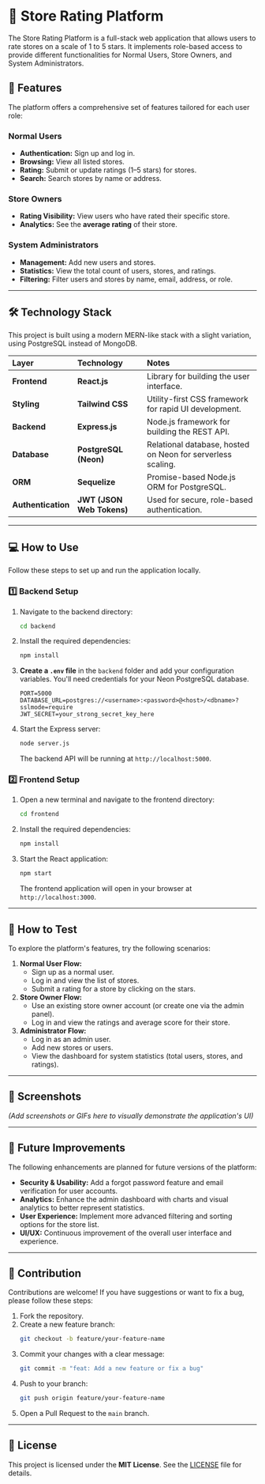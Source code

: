 # 🏪 Store Rating Platform

The Store Rating Platform is a full-stack web application that allows users to rate stores on a scale of 1 to 5 stars. It implements role-based access to provide different functionalities for Normal Users, Store Owners, and System Administrators.

## 🌟 Features

The platform offers a comprehensive set of features tailored for each user role:

### Normal Users
* **Authentication:** Sign up and log in.
* **Browsing:** View all listed stores.
* **Rating:** Submit or update ratings (1–5 stars) for stores.
* **Search:** Search stores by name or address.

### Store Owners
* **Rating Visibility:** View users who have rated their specific store.
* **Analytics:** See the **average rating** of their store.

### System Administrators
* **Management:** Add new users and stores.
* **Statistics:** View the total count of users, stores, and ratings.
* **Filtering:** Filter users and stores by name, email, address, or role.

---

## 🛠 Technology Stack

This project is built using a modern MERN-like stack with a slight variation, using PostgreSQL instead of MongoDB.

| Layer | Technology | Notes |
| :--- | :--- | :--- |
| **Frontend** | **React.js** | Library for building the user interface. |
| **Styling** | **Tailwind CSS** | Utility-first CSS framework for rapid UI development. |
| **Backend** | **Express.js** | Node.js framework for building the REST API. |
| **Database** | **PostgreSQL (Neon)** | Relational database, hosted on Neon for serverless scaling. |
| **ORM** | **Sequelize** | Promise-based Node.js ORM for PostgreSQL. |
| **Authentication** | **JWT (JSON Web Tokens)** | Used for secure, role-based authentication. |

---

## 💻 How to Use

Follow these steps to set up and run the application locally.

### 1️⃣ Backend Setup

1.  Navigate to the backend directory:
    ```bash
    cd backend
    ```
2.  Install the required dependencies:
    ```bash
    npm install
    ```
3.  **Create a `.env` file** in the `backend` folder and add your configuration variables. You'll need credentials for your Neon PostgreSQL database.

    ```dotenv
    PORT=5000
    DATABASE_URL=postgres://<username>:<password>@<host>/<dbname>?sslmode=require
    JWT_SECRET=your_strong_secret_key_here
    ```

4.  Start the Express server:
    ```bash
    node server.js
    ```
    The backend API will be running at `http://localhost:5000`.

### 2️⃣ Frontend Setup

1.  Open a new terminal and navigate to the frontend directory:
    ```bash
    cd frontend
    ```
2.  Install the required dependencies:
    ```bash
    npm install
    ```
3.  Start the React application:
    ```bash
    npm start
    ```
    The frontend application will open in your browser at `http://localhost:3000`.

---

## 🧩 How to Test

To explore the platform's features, try the following scenarios:

1.  **Normal User Flow:**
    * Sign up as a normal user.
    * Log in and view the list of stores.
    * Submit a rating for a store by clicking on the stars.
2.  **Store Owner Flow:**
    * Use an existing store owner account (or create one via the admin panel).
    * Log in and view the ratings and average score for their store.
3.  **Administrator Flow:**
    * Log in as an admin user.
    * Add new stores or users.
    * View the dashboard for system statistics (total users, stores, and ratings).

---

## 🎨 Screenshots

*(Add screenshots or GIFs here to visually demonstrate the application's UI)*

---

## 🚀 Future Improvements

The following enhancements are planned for future versions of the platform:

* **Security & Usability:** Add a forgot password feature and email verification for user accounts.
* **Analytics:** Enhance the admin dashboard with charts and visual analytics to better represent statistics.
* **User Experience:** Implement more advanced filtering and sorting options for the store list.
* **UI/UX:** Continuous improvement of the overall user interface and experience.

---

## 🤝 Contribution

Contributions are welcome! If you have suggestions or want to fix a bug, please follow these steps:

1.  Fork the repository.
2.  Create a new feature branch:
    ```bash
    git checkout -b feature/your-feature-name
    ```
3.  Commit your changes with a clear message:
    ```bash
    git commit -m "feat: Add a new feature or fix a bug"
    ```
4.  Push to your branch:
    ```bash
    git push origin feature/your-feature-name
    ```
5.  Open a Pull Request to the `main` branch.

---

## 📄 License

This project is licensed under the **MIT License**. See the [LICENSE](link-to-license-file) file for details.
